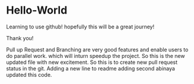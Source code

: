 # Hello-World

Learning to use github!
hopefully this will be a great journey!

Thank you!

Pull up Request and Branching are very good features and enable users to do parallel work.
which will inturn speedup the project.
So this is the new updated file with new excitement.
So this is to create new pull request status in the git.
Adding a new line to readme
adding second
abinaya updated this code.
